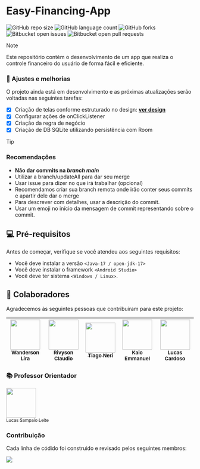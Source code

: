 # Easy-Financing-App

![GitHub repo size](https://img.shields.io/github/repo-size/wandersonlira/Easy-Financing-App?style=for-the-badge)
![GitHub language count](https://img.shields.io/github/languages/count/wandersonlira/Easy-Financing-App?style=for-the-badge)
![GitHub forks](https://img.shields.io/github/forks/wandersonlira/Easy-Financing-App?style=for-the-badge)
![Bitbucket open issues](https://img.shields.io/github/issues/wandersonlira/Easy-Financing-App?style=for-the-badge)
![Bitbucket open pull requests ](https://img.shields.io/bitbucket/pr/wandersonlira/Easy-Financing-App?style=for-the-badge)


> [!NOTE]
> Este repositório contém o desenvolvimento de um app que realiza o controle financeiro do usuário de forma fácil e eficiente.

### :wrench: Ajustes e melhorias

O projeto ainda está em desenvolvimento e as próximas atualizações serão voltadas nas seguintes tarefas:

- [x] Criação de telas conforme estruturado no design: **[ver design](https://www.figma.com/file/BeAKp61VmyCEa8UiMIx2Dx/Finan%C3%A7aF%C3%A1cil?type=design&node-id=45-257&mode=design)**
- [x] Configurar ações de onClickListener
- [x] Criação da regra de negócio
- [x] Criação de DB SQLite utilizando persistência com Room

> [!TIP]
> ### Recomendações
> - __Não dar commits na *branch main*__
> - Utilizar a branch/updateAll para dar seu merge
> - Usar issue para dizer no que irá trabalhar (opcional)
> - Recomendamos criar sua branch remota onde irão conter seus commits e apartir dele dar o merge
> - Para descrever com detalhes, usar a descrição do commit.
> - Usar um emoji no início da mensagem de commit representando sobre o commit.

## 💻 Pré-requisitos

Antes de começar, verifique se você atendeu aos seguintes requisitos:

- Você deve instalar a versão `<Java-17 / open-jdk-17>`
- Você deve instalar o framework `<Android Studio>`
- Você deve ter sistema `<Windows / Linux>`.

## 🤝 Colaboradores

Agradecemos às seguintes pessoas que contribuíram para este projeto:

| [<img loading="lazy" src="https://avatars.githubusercontent.com/u/128269826?v=4" width=80><br><sub>Wanderson Lira</sub>](https://github.com/wandersonlira) |  [<img loading="lazy" src="https://avatars.githubusercontent.com/u/100952904?v=4" width=80><br><sub>Rivyson Claudio</sub>](https://github.com/RivysonClaudio) |  [<img loading="lazy" src="https://avatars.githubusercontent.com/u/131713626?v=4" width=80><br><sub>Tiago Neri</sub>](https://github.com/TiagoNerii) |  [<img loading="lazy" src="https://avatars.githubusercontent.com/u/137109972?v=4" width=80><br><sub>Kaio Emmanuel</sub>](https://github.com/kaioems) | [<img loading="lazy" src="https://avatars.githubusercontent.com/u/99299276?v=4" width=80><br><sub>Lucas Cardoso</sub>](https://github.com/cardosineo98) |
| :---: | :---: | :---: | :---: | :---: |

### 📚 Professor Orientador
[<img loading="lazy" src="https://avatars.githubusercontent.com/u/13689528?v=4" width=80><br><sub>Lucas Sampaio Leite</sub>](https://github.com/lucassampaioleite)

### Contribuição

Cada linha de códido foi construido e revisado pelos seguintes membros:

<a href="https://github.com/wandersonlira/Easy-Financing-App/graphs/contributors">
  <img src="https://contrib.rocks/image?repo=wandersonlira/Easy-Financing-App"/>
</a>
